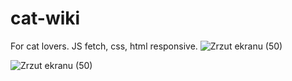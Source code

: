 # cat-wiki
For cat lovers. JS fetch, css, html responsive.
![Zrzut ekranu (50)](https://user-images.githubusercontent.com/61388692/166120803-7bd9b209-4660-4176-8b3f-a9bd25592421.png)

![Zrzut ekranu (50)](https://user-images.githubusercontent.com/61388692/166120822-4ba6493d-1a9b-4b8d-baf9-c5a817ae8103.png)
